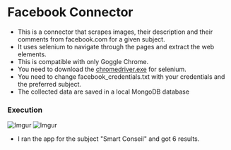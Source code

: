 # Facebook Connector

- This is a connector that scrapes images, their description and their comments from facebook.com for a given subject.
- It uses selenium to navigate through the pages and extract the web elements.
- This is compatible with only Goggle Chrome.
- You need to download the [chromedriver.exe](https://chromedriver.chromium.org/downloads) for selenium.
- You need to change facebook_credentials.txt with your credentials and the preferred subject.
- The collected data are saved in a local MongoDB database

### Execution
![Imgur](https://i.imgur.com/uPmxhXW.png)
![Imgur](https://i.imgur.com/ZV490No.png)

- I ran the app for the subject "Smart Conseil" and got 6 results.